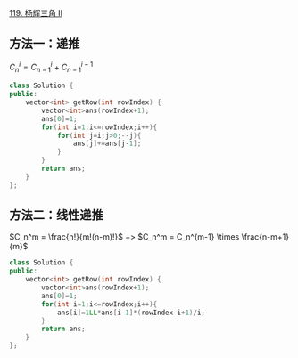 [119. 杨辉三角 II](https://leetcode.cn/problems/pascals-triangle-ii/description/)
## 方法一：递推
$C_{n}^{i}=C_{n-1}^i+C_{n-1}^{i-1}$
```cpp
class Solution {
public:
    vector<int> getRow(int rowIndex) {
        vector<int>ans(rowIndex+1);
        ans[0]=1;
        for(int i=1;i<=rowIndex;i++){
            for(int j=i;j>0;--j){
                ans[j]+=ans[j-1];
            }
        }
        return ans;
    }
};
```
## 方法二：线性递推​
$C_n^m = \frac{n!}{m!(n-m)!}$ $->$ $C_n^m = C_n^{m-1} \times \frac{n-m+1}{m}$
```cpp
class Solution {
public:
    vector<int> getRow(int rowIndex) {
        vector<int>ans(rowIndex+1);
        ans[0]=1;
        for(int i=1;i<=rowIndex;i++){
            ans[i]=1LL*ans[i-1]*(rowIndex-i+1)/i;
        }
        return ans;
    }
};
```

